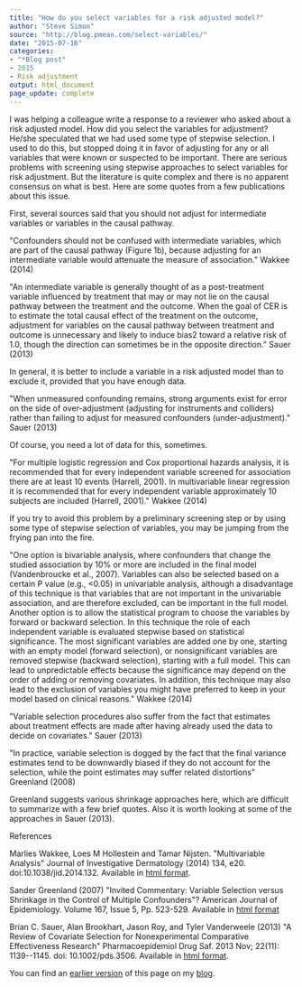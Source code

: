 ```yaml
---
title: "How do you select variables for a risk adjusted model?"
author: "Steve Simon"
source: "http://blog.pmean.com/select-variables/"
date: "2015-07-16"
categories: 
- "*Blog post"
- 2015
- Risk adjustment
output: html_document
page_update: complete
---
```


I was helping a colleague write a response to a reviewer who asked about a risk adjusted model. How did you select the variables for adjustment? He/she speculated that we had used some type of stepwise selection. I used to do this, but stopped doing it in favor of adjusting for any or all variables that were known or suspected to be important. There are serious problems with screening using stepwise approaches to select variables for risk adjustment. But the literature is quite complex and there is no apparent consensus on what is best. Here are some quotes from a few publications about this issue.

<!---More--->

First, several sources said that you should not adjust for intermediate variables or variables in the causal pathway.

"Confounders should not be confused with intermediate variables, which are part of the causal pathway (Figure 1b), because adjusting for an intermediate variable would attenuate the measure of association." Wakkee (2014)

"An intermediate variable is generally thought of as a post-treatment variable influenced by treatment that may or may not lie on the causal pathway between the treatment and the outcome. When the goal of CER is to estimate the total causal effect of the treatment on the outcome, adjustment for variables on the causal pathway between treatment and outcome is unnecessary and likely to induce bias2 toward a relative risk of 1.0, though the direction can sometimes be in the opposite direction." Sauer (2013)

In general, it is better to include a variable in a risk adjusted model than to exclude it, provided that you have enough data.

"When unmeasured confounding remains, strong arguments exist for error on the side of over-adjustment (adjusting for instruments and colliders) rather than failing to adjust for measured confounders (under-adjustment)." Sauer (2013)

Of course, you need a lot of data for this, sometimes.

"For multiple logistic regression and Cox proportional hazards analysis, it is recommended that for every independent variable screened for association there are at least 10 events (Harrell, 2001). In multivariable linear regression it is recommended that for every independent variable approximately 10 subjects are included (Harrell, 2001)." Wakkee (2014)

If you try to avoid this problem by a preliminary screening step or by using some type of stepwise selection of variables, you may be jumping from the frying pan into the fire.

"One option is bivariable analysis, where confounders that change the studied association by 10% or more are included in the final model (Vandenbroucke et al., 2007). Variables can also be selected based on a certain P value (e.g., \<0.05) in univariable analysis, although a disadvantage of this technique is that variables that are not important in the univariable association, and are therefore excluded, can be important in the full model. Another option is to allow the statistical program to choose the variables by forward or backward selection. In this technique the role of each independent variable is evaluated stepwise based on statistical significance. The most significant variables are added one by one, starting with an empty model (forward selection), or nonsignificant variables are removed stepwise (backward selection), starting with a full model. This can lead to unpredictable effects because the significance may depend on the order of adding or removing covariates. In addition, this technique may also lead to the exclusion of variables you might have preferred to keep in your model based on clinical reasons." Wakkee (2014)

"Variable selection procedures also suffer from the fact that estimates about treatment effects are made after having already used the data to decide on covariates." Sauer (2013)

"In practice, variable selection is dogged by the fact that the final variance estimates tend to be downwardly biased if they do not account for the selection, while the point estimates may suffer related distortions" Greenland (2008)

Greenland suggests various shrinkage approaches here, which are difficult to summarize with a few brief quotes. Also it is worth looking at some of the approaches in Sauer (2013).

References

Marlies Wakkee, Loes M Hollestein and Tamar Nijsten. "Multivariable Analysis" Journal of Investigative Dermatology (2014) 134, e20. doi:10.1038/jid.2014.132. Available in [html format][wak1].

Sander Greenland (2007) "Invited Commentary: Variable Selection versus Shrinkage in the Control of Multiple Confounders"? American Journal of Epidemiology. Volume 167, Issue 5, Pp. 523-529. Available in [html format][gre1]

Brian C. Sauer, Alan Brookhart, Jason Roy, and Tyler Vanderweele (2013) "A Review of Covariate Selection for Nonexperimental Comparative Effectiveness Research" Pharmacoepidemiol Drug Saf. 2013 Nov; 22(11): 1139--1145. doi: 10.1002/pds.3506. Available in [html format][sau1].

You can find an [earlier version][sim1] of this page on my [blog][sim2].

[sim1]: http://blog.pmean.com/select-variables/
[sim2]: http://blog.pmean.com

[gre1]: http://aje.oxfordjournals.org/content/167/5/523.full
[sau1]: http://www.ncbi.nlm.nih.gov/pmc/articles/PMC4190055/
[wak1]: http://www.nature.com/jid/journal/v134/n5/full/jid2014132a.html
